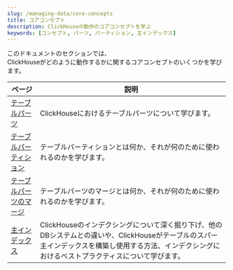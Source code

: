 ```yaml
---
slug: /managing-data/core-concepts
title: コアコンセプト
description: ClickHouseの動作のコアコンセプトを学ぶ
keywords: [コンセプト, パーツ, パーティション, 主インデックス]
---
```


このドキュメントのセクションでは、  
ClickHouseがどのように動作するかに関するコアコンセプトのいくつかを学びます。

| ページ                                                        | 説明                                                                                                                                                                                                           |
|-------------------------------------------------------------|-----------------------------------------------------------------------------------------------------------------------------------------------------------------------------------------------------------------------|
| [テーブルパーツ](/parts)                               | ClickHouseにおけるテーブルパーツについて学びます。                                                                                                                                                                             |
| [テーブルパーティション](/partitions)                     | テーブルパーティションとは何か、それが何のために使われるのかを学びます。                                                                                                                                                           |
| [テーブルパーツのマージ](/merges)                        | テーブルパーツのマージとは何か、それが何のために使われるのかを学びます。                                                                                                                                               |
| [主インデックス](/optimize/sparse-primary-indexes) | ClickHouseのインデクシングについて深く掘り下げ、他のDBシステムとの違いや、ClickHouseがテーブルのスパー主インデックスを構築し使用する方法、インデクシングにおけるベストプラクティスについて学びます。 |
